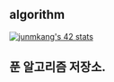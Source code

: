 ## algorithm

[![junmkang's 42 stats](https://badge42.herokuapp.com/api/stats/junmkang)](https://github.com/k010103/algorithm_study)

## 푼 알고리즘 저장소.
